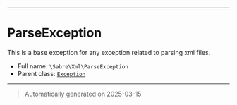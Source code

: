 ***

# ParseException

This is a base exception for any exception related to parsing xml files.



* Full name: `\Sabre\Xml\ParseException`
* Parent class: [`Exception`](../../Exception.md)






***
> Automatically generated on 2025-03-15
